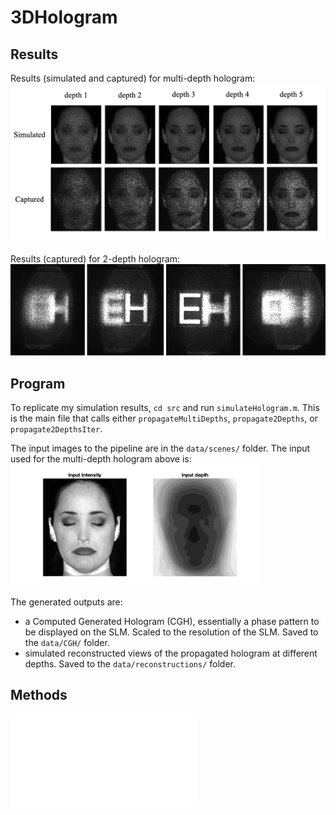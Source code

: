 # 3DHologram

## Results
Results (simulated and captured) for multi-depth hologram:
<img src="data/experimentalresults/faceresult.png" alt="faceresult" width="800"/>

Results (captured) for 2-depth hologram:
<img src="data/experimentalresults/alphabetresult.png" alt="alphabetresult" width="800"/>

## Program
To replicate my simulation results, `cd src` and run `simulateHologram.m`. This is the main file that calls either `propagateMultiDepths`, `propagate2Depths`, or `propagate2DepthsIter`.

The input images to the pipeline are in the `data/scenes/` folder. The input used for the multi-depth hologram above is:
<img src="data/scenes/inputface.png" alt="inputface" width="400"/> 

The generated outputs are:
- a Computed Generated Hologram (CGH), essentially a phase pattern to be displayed on the SLM. Scaled to the resolution of the SLM. Saved to the `data/CGH/` folder.
- simulated reconstructed views of the propagated hologram at different depths. Saved to the `data/reconstructions/` folder.

## Methods
<embed src='methods.pdf' type='application/pdf'>
